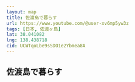 ```yaml
---
layout: map
title: 佐渡島で暮らす
url: https://www.youtube.com/@user-xv6mp5yw3z
tags: [日本, 佐渡ヶ島]
lat: 38.041082
lng: 138.438718
cid: UCWTqoLbe9sSDO1e2Ybmea8A
---
```


## 佐渡島で暮らす
